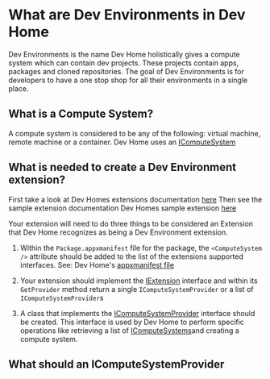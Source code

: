 # What are Dev Environments in Dev Home

Dev Environments is the name Dev Home holistically gives a compute system which can contain dev projects. These projects contain apps, packages and cloned repositories. The goal of Dev Environments is for developers to have a one stop shop for all their environments in a single place.

## What is a Compute System?

A compute system is considered to be any of the following: virtual machine, remote machine or a container. Dev Home uses an [IComputeSystem](https://github.com/microsoft/devhome/blob/1fbd2c1375846b949dd3cc03b2553b8b8efa1f64/extensionsdk/Microsoft.Windows.DevHome.SDK/Microsoft.Windows.DevHome.SDK.idl#L757)

## What is needed to create a Dev Environment extension?

First take a look at Dev Homes extensions documentation [here](https://github.com/microsoft/devhome/blob/main/docs/extensions.md)
Then see the sample extension documentation Dev Homes sample extension [here](https://github.com/microsoft/devhome/tree/main/extensions/SampleExtension)

Your extension will need to do three things to be considered an Extension that Dev Home recognizes as being a Dev Environment extension.

1. Within the `Package.appxmanifest` file for the package, the `<ComputeSystem />`  attribute should be added to the list of the extensions supported interfaces. See: Dev Home's [appxmanifest file](https://github.com/microsoft/devhome/blob/1fbd2c1375846b949dd3cc03b2553b8b8efa1f64/src/Package.appxmanifest#L75)

1. Your extension should implement the [IExtension](https://github.com/microsoft/devhome/blob/1fbd2c1375846b949dd3cc03b2553b8b8efa1f64/extensionsdk/Microsoft.Windows.DevHome.SDK/Microsoft.Windows.DevHome.SDK.idl#L7) interface and within its `GetProvider` method return a single `IComputeSystemProvider` or a list of `IComputeSystemProvider`s

1. A class that implements the [IComputeSystemProvider](https://github.com/microsoft/devhome/blob/1fbd2c1375846b949dd3cc03b2553b8b8efa1f64/extensionsdk/Microsoft.Windows.DevHome.SDK/Microsoft.Windows.DevHome.SDK.idl#L458) interface should be created. This interface is used by Dev Home to perform specific operations like retrieving a list of [IComputeSystems]()and creating a compute system.

## What should an IComputeSystemProvider 
